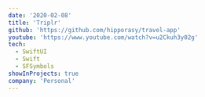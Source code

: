 ```yaml
---
date: '2020-02-08'
title: 'Triplr'
github: 'https://github.com/hipporasy/travel-app'
youtube: 'https://www.youtube.com/watch?v=u2Ckuh3y02g'
tech:
  - SwiftUI
  - Swift
  - SFSymbols
showInProjects: true
company: 'Personal'
---
```


